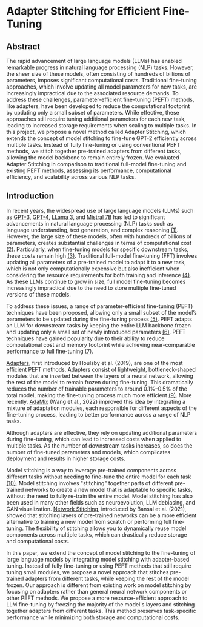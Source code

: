 # Adapter Stitching for Efficient Fine-Tuning

## Abstract
The rapid advancement of large language models (LLMs) has enabled remarkable progress in natural language processing (NLP) tasks. However, the sheer size of these models, often consisting of hundreds of billions of parameters, imposes significant computational costs. Traditional fine-tuning approaches, which involve updating all model parameters for new tasks, are increasingly impractical due to the associated resource demands. To address these challenges, parameter-efficient fine-tuning (PEFT) methods, like adapters, have been developed to reduce the computational footprint by updating only a small subset of parameters. While effective, these approaches still require tuning additional parameters for each new task, leading to increased storage requirements when scaling to multiple tasks. In this project, we propose a novel method called Adapter Stitching, which extends the concept of model stitching to fine-tune GPT-2 efficiently across multiple tasks. Instead of fully fine-tuning or using conventional PEFT methods, we stitch together pre-trained adapters from different tasks, allowing the model backbone to remain entirely frozen. We evaluated Adapter Stitching in comparison to traditional full-model fine-tuning and existing PEFT methods, assessing its performance, computational efficiency, and scalability across various NLP tasks.

## Introduction
In recent years, the widespread use of large language models (LLMs) such as [GPT-3](https://arxiv.org/abs/2005.14165), [GPT-4](https://arxiv.org/abs/2303.08774), [LLama 3](https://arxiv.org/abs/2407.21783), and [Mistral 7B](https://arxiv.org/abs/2310.06825) has led to significant advancements in natural language processing (NLP) tasks such as language understanding, text generation, and complex reasoning [(1)](https://arxiv.org/abs/2302.06476). However, the large size of these models, often with hundreds of billions of parameters, creates substantial challenges in terms of computational cost [(2)](https://proceedings.mlr.press/v162/du22c.html). Particularly, when fine-tuning models for specific downstream tasks, these costs remain high [(3)](https://arxiv.org/abs/1910.10683). Traditional full-model fine-tuning (FFT) involves updating all parameters of a pre-trained model to adapt it to a new task, which is not only computationally expensive but also inefficient when considering the resource requirements for both training and inference [(4)](https://arxiv.org/abs/2005.14165). As these LLMs continue to grow in size, full model fine-tuning becomes increasingly impractical due to the need to store multiple fine-tuned versions of these models.

To address these issues, a range of parameter-efficient fine-tuning (PEFT) techniques have been proposed, allowing only a small subset of the model’s parameters to be updated during the fine-tuning process [(5)](http://arxiv.org/abs/1902.00751). PEFT adapts an LLM for downstream tasks by keeping the entire LLM backbone frozen and updating only a small set of newly introduced parameters [(6)](https://arxiv.org/pdf/2312.03863). PEFT techniques have gained popularity due to their ability to reduce computational cost and memory footprint while achieving near-comparable performance to full fine-tuning [(7)](https://arxiv.org/abs/2405.15525v1).

[Adapters](https://arxiv.org/abs/1902.00751), first introduced by Houlsby et al. (2019), are one of the most efficient PEFT methods. Adapters consist of lightweight, bottleneck-shaped modules that are inserted between the layers of a neural network, allowing the rest of the model to remain frozen during fine-tuning. This dramatically reduces the number of trainable parameters to around 0.1%–0.5% of the total model, making the fine-tuning process much more efficient [(9)](https://arxiv.org/abs/2005.00052). More recently, [AdaMix](https://arxiv.org/abs/2205.12410) (Wang et al., 2022) improved this idea by integrating a mixture of adaptation modules, each responsible for different aspects of the fine-tuning process, leading to better performance across a range of NLP tasks.

Although adapters are effective, they rely on updating additional parameters during fine-tuning, which can lead to increased costs when applied to multiple tasks. As the number of downstream tasks increases, so does the number of fine-tuned parameters and models, which complicates deployment and results in higher storage costs.

Model stitching is a way to leverage pre-trained components across different tasks without needing to fine-tune the entire model for each task [(10)](https://arxiv.org/abs/1411.5908). Model stitching involves "stitching" together parts of different pre-trained networks to create a new model that is adaptable to specific tasks, without the need to fully re-train the entire model. Model stitching has also been used in many other fields such as neuroevolution, LLM debiasing, and GAN visualization. [Network Stitching](https://arxiv.org/abs/2106.07682), introduced by Bansal et al. (2021), showed that stitching layers of pre-trained networks can be a more efficient alternative to training a new model from scratch or performing full fine-tuning. The flexibility of stitching allows you to dynamically reuse model components across multiple tasks, which can drastically reduce storage and computational costs.

In this paper, we extend the concept of model stitching to the fine-tuning of large language models by integrating model stitching with adapter-based tuning. Instead of fully fine-tuning or using PEFT methods that still require tuning small modules, we propose a novel approach that stitches pre-trained adapters from different tasks, while keeping the rest of the model frozen. Our approach is different from existing work on model stitching by focusing on adapters rather than general neural network components or other PEFT methods. We propose a more resource-efficient approach to LLM fine-tuning by freezing the majority of the model's layers and stitching together adapters from different tasks. This method preserves task-specific performance while minimizing both storage and computational costs.


